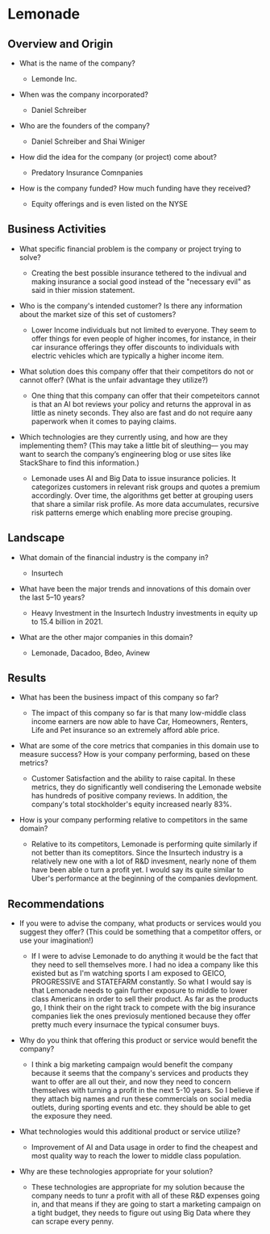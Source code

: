 # Lemonade

## Overview and Origin

* What is the name of the company?
  * Lemonde Inc.

* When was the company incorporated?
   * Daniel Schreiber 
* Who are the founders of the company?
  *  Daniel Schreiber and Shai Winiger 
* How did the idea for the company (or project) come about?
   * Predatory Insurance Comnpanies 
* How is the company funded? How much funding have they received?
   * Equity offerings and is even listed on the NYSE 

## Business Activities

* What specific financial problem is the company or project trying to solve?

  * Creating the best possible insurance tethered to the indivual and making insurance a social good instead of the "necessary evil" as said in thier mission statement.
  
* Who is the company's intended customer?  Is there any information about the market size of this set of customers?

  * Lower Income individuals but not limited to everyone. They seem to offer things for even people of higher incomes, for instance, in their car insurance offerings they offer discounts to individuals with electric vehicles which are typically a higher income item. 
  
* What solution does this company offer that their competitors do not or cannot offer? (What is the unfair advantage they utilize?)

   * One thing that this company can offer that their competeitors cannot is that an AI bot reviews your policy and returns the approval in as little as ninety seconds. They also are fast and do not require aany paperwork when it comes to paying claims. 
   
* Which technologies are they currently using, and how are they implementing them? (This may take a little bit of sleuthing–– you may want to search the company’s engineering blog or use sites like StackShare to find this information.)

   * Lemonade uses AI and Big Data  to issue insurance policies. It categorizes customers in relevant risk groups and quotes a premium accordingly. Over time, the algorithms get better at grouping users that share a similar risk profile. As more data accumulates, recursive risk patterns emerge which enabling more precise grouping.
 
## Landscape

* What domain of the financial industry is the company in?

   * Insurtech
* What have been the major trends and innovations of this domain over the last 5–10 years?

   * Heavy Investment in the Insurtech Industry investments in equity up to 15.4 billion in 2021.
   
* What are the other major companies in this domain?

   * Lemonade, Dacadoo, Bdeo, Avinew 

## Results

* What has been the business impact of this company so far?

  * The impact of this company so far is that many low-middle class income earners are now able to have Car, Homeowners, Renters, Life and Pet insurance so an extremely afford able price.
  
* What are some of the core metrics that companies in this domain use to measure success? How is your company performing, based on these metrics?

  * Customer Satisfaction and the ability to raise capital. In these metrics, they do significantly well condisering the Lemonade website has hundreds of positive company reviews. In addition, the company's total stockholder's equity increased nearly 83%.
  
* How is your company performing relative to competitors in the same domain?

  * Relative to its competitors, Lemonade is performing quite similarly if not better than its comeptitors. Since the Insurtech industry is a relatively new one with a lot of R&D invesment, nearly none of them have been able o turn a profit yet. I would say its quite similar to Uber's performance at the beginning of the companies devlopment. 

## Recommendations

* If you were to advise the company, what products or services would you suggest they offer? (This could be something that a competitor offers, or use your imagination!)

  *  If I were to advise Lemonade to do anything it would be the fact that they need to sell themselves more. I had no idea a company like this existed but as I'm watching sports I am exposed to GEICO, PROGRESSIVE and STATEFARM constantly. So what I would say is that Lemonade needs to gain further exposure to middle to lower class Americans in order to sell their product. As far as the products go, I think their on the right track to compete with the big insurance companies liek the ones previosuly mentioned because they offer pretty much every insurnace the typical consumer buys. 

* Why do you think that offering this product or service would benefit the company?

  * I think a big marketing campaign would benefit the company because it seems that the company's services and products they want to offer are all out their, and now they need to concern themselves with turning a profit in the next 5-10 years. So I believe if they attach big names and run these commercials on social media outlets, during sporting events and etc. they should be able to get the exposure they need.  

* What technologies would this additional product or service utilize?

  * Improvement of AI and Data usage in order to find the cheapest and most quality way to reach the lower to middle class population. 

* Why are these technologies appropriate for your solution?

  * These technologies are appropriate for my solution because the company needs to tunr a profit with all of these R&D expenses going in, and that means if they are going to start a marketing campaign on a tight budget, they needs to figure out using Big Data where they can scrape every penny. 
